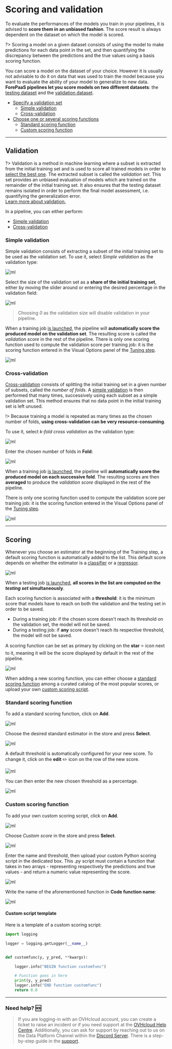 # Scoring and validation

To evaluate the performances of the models you train in your pipelines, it is advised to **score them in an unbiased fashion**. The score result is always dependent on the dataset on which the model is scored.

?> Scoring a model on a given dataset consists of using the model to make predictions for each data point in the set, and then quantifying the discrepancy between the predictions and the true values using a basis scoring function. 

You can score a model on the dataset of your choice. However it is usually not advisable to do it on data that was used to train the model because you want to evaluate the ability of your model to generalize to new data. **ForePaaS pipelines let you score models on two different datasets**: the [testing dataset](en/product/ml/pipelines/configure/dataset/input.md?id=train-test-split) and the [validation dataset](en/product/ml/pipelines/configure/training/validation.md?id=validation). 

* [Specify a validation set](en/product/ml/pipelines/configure/training/validation.md?id=validation)
  * [Simple validation](en/product/ml/pipelines/configure/training/validation.md?id=simple-validation)
  * [Cross-validation](en/product/ml/pipelines/configure/training/validation.md?id=cross-validation)
* [Choose one or several scoring functions](en/product/ml/pipelines/configure/training/validation.md?id=scoring)
  * [Standard scoring function](en/product/ml/pipelines/configure/training/validation.md?id=standard-scoring-function)
  * [Custom scoring function](en/product/ml/pipelines/configure/training/validation.md?id=custom-scoring-function)


---
## Validation

?> Validation is a method in machine learning where a subset is extracted from the initial training set and is used to score all trained models in order to [select the best one](en/product/ml/pipelines/configure/validation/index). The extracted subset is called the *validation set*. This set provides an unbiased evaluation of models which are trained on the remainder of the initial training set. It also ensures that the testing dataset remains isolated in order to perform the final model assessment, i.e. quantifying the generalization error.  
[Learn more about validation.](https://en.wikipedia.org/wiki/Training,_validation,_and_test_sets)

In a pipeline, you can either perform:
* [Simple validation](en/product/ml/pipelines/configure/training/validation.md?id=simple-validation)
* [Cross-validation](en/product/ml/pipelines/configure/training/validation.md?id=cross-validation)

### Simple validation
Simple validation consists of extracting a subset of the initial training set to be used as the validation set. To use it, select *Simple validation* as the validation type:

![ml](picts/validation-normal.png)

Select the size of the validation set as a **share of the initial training set**, either by moving the slider around or entering the desired percentage in the validation field:

![ml](picts/validation-normal-share.png)

> Choosing *0* as the validation size will disable validation in your pipeline.

When a training job [is launched](en/product/ml/pipelines/execute/index?id=training-jobs), the pipeline will **automatically score the produced model on the validation set**. The resulting score is called the *validation score* in the rest of the pipeline. There is only one scoring function used to compute the validation score per training job: it is the scoring function entered in the Visual Options panel of the [Tuning step](en/product/ml/pipelines/configure/tuning).

![ml](picts/validation-function.png)


### Cross-validation
[Cross-validation](https://en.wikipedia.org/wiki/Cross-validation_(statistics)) consists of splitting the initial training set in a given number of subsets, called the *number of folds*. A [simple validation](en/product/ml/pipelines/configure/training/validation.md?id=simple-validation) is then performed that many times, successively using each subset as a simple validation set. This method ensures that no data point in the initial training set is left unused.

!> Because training a model is repeated as many times as the chosen number of folds, **using cross-validation can be very resource-consuming**.

To use it, select *k-fold cross validation* as the validation type:

![ml](picts/validation-cross.png)

Enter the chosen number of folds in **Fold**:

![ml](picts/validation-cross2.png)

When a training job [is launched](en/product/ml/pipelines/execute/index?id=training-jobs), the pipeline will **automatically score the produced model on each successive fold**. The resulting scores are then **averaged** to produce the *validation score* displayed in the rest of the pipeline. 

There is only one scoring function used to compute the validation score per training job: it is the scoring function entered in the Visual Options panel of the [Tuning step](en/product/ml/pipelines/configure/tuning).

![ml](picts/validation-function.png)

---
## Scoring

Whenever you choose an estimator at the beginning of the Training step, a default scoring function is automatically added to the list. This default score depends on whether the estimator is a [classifier](https://en.wikipedia.org/wiki/Statistical_classification) or a [regressor](https://en.wikipedia.org/wiki/Regression_analysis).

![ml](picts/scoring-list.png)

When a testing job [is launched](en/product/ml/pipelines/execute/index?id=testing-jobs), **all scores in the list are computed on the *testing set* simultaneously**.

Each scoring function is associated with a **threshold**: it is the minimum score that models have to reach on both the validation and the testing set in order to be saved.
* During a training job: if the chosen score doesn't reach its threshold on the validation set, the model will not be saved. 
* During a testing job: if **any** score doesn't reach its respective threshold, the model will not be saved.

A scoring function can be set as primary by clicking on the **star** ⭐ icon next to it, meaning it will be the score displayed by default in the rest of the pipeline.

![ml](picts/scoring-star.png)

When adding a new scoring function, you can either choose a [standard scoring function](en/product/ml/pipelines/configure/training/validation.md?id=standard-scoring-function) among a curated catalog of the most popular scores, or upload your own [custom scoring script](en/product/ml/pipelines/configure/training/validation.md?id=custom-scoring-function).

### Standard scoring function
To add a standard scoring function, click on **Add**. 

![ml](picts/scoring-add.png)

Choose the desired standard estimator in the store and press **Select**.

![ml](picts/scoring-select-standard.png)

A default threshold is automatically configured for your new score. To change it, click on the **edit** ✏️  icon on the row of the new score.

![ml](picts/scoring-edit.png)

You can then enter the new chosen threshold as a percentage.

![ml](picts/scoring-edit2.png)

### Custom scoring function

To add your own custom scoring script, click on **Add**. 

![ml](picts/scoring-add.png)

Choose *Custom score* in the store and press **Select**.

![ml](picts/scoring-select-custom.png)

Enter the name and threshold, then upload your custom Python scoring script in the dedicated box. This *.py* script must contain a function that takes in two arrays - representing respectively the predictions and true values - and return a numeric
value representing the score.

![ml](picts/scoring-select-custom2.png)

Write the name of the aforementioned function in **Code function name**:

![ml](picts/scoring-select-custom3.png)

#### Custom script template

Here is a template of a custom scoring script:

```py
import logging

logger = logging.getLogger(__name__)


def customfunc(y, y_pred, **kwargs):

    logger.info("BEGIN function customfunc")

    # Function goes in here
    print(y, y_pred)
    logger.info("END function customfunc")
    return 0.8
```

---
###  Need help? 🆘

> If you are logging-in with an OVHcloud account, you can create a ticket to raise an incident or if you need support at the [OVHcloud Help Centre](https://help.ovhcloud.com/csm/fr-home?id=csm_index). Additionally, you can ask for support by reaching out to us on the Data Platform Channel within the [Discord Server](https://discord.com/channels/850031577277792286/1163465539981672559). There is a step-by-step guide in the [support](/en/support/index.md).